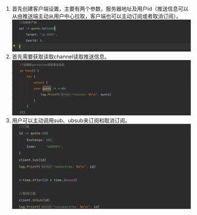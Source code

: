 1. 首先创建客户端设置，主要有两个参数，服务器地址及用户id（推送信息可以从由推送端主动从用户中心拉取，客户端也可以主动订阅或者取消订阅）。
![img.png](imgs/img.png)
2. 首先需要获取读取channel读取推送信息。
![img_1.png](imgs/img_1.png)
3. 用户可以主动调用sub、ubsub来订阅和取消订阅。
![img.png](imgs/img_3.png)